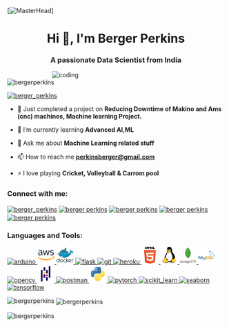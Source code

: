 [![MasterHead](https://www.bing.com/images/search?view=detailV2&ccid=MikvUxUM&id=08A47BFA4E62D6FAA257F4AC200D223F5F2D91C1&thid=OIP.MikvUxUM1xP85rwXP93iYAHaEK&mediaurl=https%3A%2F%2Fwallpaperaccess.com%2Ffull%2F3959374.jpg&exph=1080&expw=1920&q=hd+datascience+photo&simid=608000200834115130&form=IRPRST&ck=64CFB47D327E15EB3C4A7F4077114B9B&selectedindex=2&ajaxhist=0&ajaxserp=0&vt=0&sim=11)]

<h1 align="center">Hi 👋, I'm Berger Perkins</h1>
<h3 align="center">A passionate Data Scientist from India</h3>
<img align="right" alt="coding" width="400" src="https://www.bing.com/images/search?view=detailV2&ccid=3Eqdiz9v&id=324B1AC3D45D0BCA52681FFDABEB233F524B49AD&thid=OIP.3Eqdiz9v3r4TNAnl8PYhugHaFD&mediaurl=https%3a%2f%2fth.bing.com%2fth%2fid%2fR.dc4a9d8b3f6fdebe133409e5f0f621ba%3frik%3drUlLUj8j66v9Hw%26riu%3dhttp%253a%252f%252fprocurementpeoplecloud.co.uk%252fwp-content%252fuploads%252f2018%252f04%252fPCD-02-04-18.jpg%26ehk%3dffgR5ZpnMjvBMoQS3OTivolUNz3884aOtS1RTn%252fQ2Y4%253d%26risl%3d%26pid%3dImgRaw%26r%3d0&exph=1093&expw=1600&q=data+scientist+working+image&simid=608015478085139260&FORM=IRPRST&ck=B3ADE140B495C58AC1F9496A47040F63&selectedIndex=1">

<p align="left"> <img src="https://komarev.com/ghpvc/?username=bergerperkins&label=Profile%20views&color=0e75b6&style=flat" alt="bergerperkins" /> </p>

<p align="left"> <a href="https://twitter.com/berger_perkins" target="blank"><img src="https://img.shields.io/twitter/follow/berger_perkins?logo=twitter&style=for-the-badge" alt="berger_perkins" /></a> </p>

- 🔭 Just completed a project on **Reducing Downtime of Makino and Ams (cnc) machines, Machine learning Project.**

- 🌱 I’m currently learning **Advanced AI,ML**

- 💬 Ask me about **Machine Learning related stuff**

- 📫 How to reach me **perkinsberger@gmail.com**

- ⚡ I love playing **Cricket, Volleyball & Carrom pool**

<h3 align="left">Connect with me:</h3>
<p align="left">
<a href="https://twitter.com/berger_perkins" target="blank"><img align="center" src="https://raw.githubusercontent.com/rahuldkjain/github-profile-readme-generator/master/src/images/icons/Social/twitter.svg" alt="berger_perkins" height="30" width="40" /></a>
<a href="https://linkedin.com/in/berger perkins" target="blank"><img align="center" src="https://raw.githubusercontent.com/rahuldkjain/github-profile-readme-generator/master/src/images/icons/Social/linked-in-alt.svg" alt="berger perkins" height="30" width="40" /></a>
<a href="https://kaggle.com/berger perkins" target="blank"><img align="center" src="https://raw.githubusercontent.com/rahuldkjain/github-profile-readme-generator/master/src/images/icons/Social/kaggle.svg" alt="berger perkins" height="30" width="40" /></a>
<a href="https://fb.com/berger perkins" target="blank"><img align="center" src="https://raw.githubusercontent.com/rahuldkjain/github-profile-readme-generator/master/src/images/icons/Social/facebook.svg" alt="berger perkins" height="30" width="40" /></a>
<a href="https://instagram.com/berger perkins" target="blank"><img align="center" src="https://raw.githubusercontent.com/rahuldkjain/github-profile-readme-generator/master/src/images/icons/Social/instagram.svg" alt="berger perkins" height="30" width="40" /></a>
</p>

<h3 align="left">Languages and Tools:</h3>
<p align="left"> <a href="https://www.arduino.cc/" target="_blank" rel="noreferrer"> <img src="https://cdn.worldvectorlogo.com/logos/arduino-1.svg" alt="arduino" width="40" height="40"/> </a> <a href="https://aws.amazon.com" target="_blank" rel="noreferrer"> <img src="https://raw.githubusercontent.com/devicons/devicon/master/icons/amazonwebservices/amazonwebservices-original-wordmark.svg" alt="aws" width="40" height="40"/> </a> <a href="https://www.docker.com/" target="_blank" rel="noreferrer"> <img src="https://raw.githubusercontent.com/devicons/devicon/master/icons/docker/docker-original-wordmark.svg" alt="docker" width="40" height="40"/> </a> <a href="https://flask.palletsprojects.com/" target="_blank" rel="noreferrer"> <img src="https://www.vectorlogo.zone/logos/pocoo_flask/pocoo_flask-icon.svg" alt="flask" width="40" height="40"/> </a> <a href="https://git-scm.com/" target="_blank" rel="noreferrer"> <img src="https://www.vectorlogo.zone/logos/git-scm/git-scm-icon.svg" alt="git" width="40" height="40"/> </a> <a href="https://heroku.com" target="_blank" rel="noreferrer"> <img src="https://www.vectorlogo.zone/logos/heroku/heroku-icon.svg" alt="heroku" width="40" height="40"/> </a> <a href="https://www.w3.org/html/" target="_blank" rel="noreferrer"> <img src="https://raw.githubusercontent.com/devicons/devicon/master/icons/html5/html5-original-wordmark.svg" alt="html5" width="40" height="40"/> </a> <a href="https://www.linux.org/" target="_blank" rel="noreferrer"> <img src="https://raw.githubusercontent.com/devicons/devicon/master/icons/linux/linux-original.svg" alt="linux" width="40" height="40"/> </a> <a href="https://www.mongodb.com/" target="_blank" rel="noreferrer"> <img src="https://raw.githubusercontent.com/devicons/devicon/master/icons/mongodb/mongodb-original-wordmark.svg" alt="mongodb" width="40" height="40"/> </a> <a href="https://www.mysql.com/" target="_blank" rel="noreferrer"> <img src="https://raw.githubusercontent.com/devicons/devicon/master/icons/mysql/mysql-original-wordmark.svg" alt="mysql" width="40" height="40"/> </a> <a href="https://opencv.org/" target="_blank" rel="noreferrer"> <img src="https://www.vectorlogo.zone/logos/opencv/opencv-icon.svg" alt="opencv" width="40" height="40"/> </a> <a href="https://pandas.pydata.org/" target="_blank" rel="noreferrer"> <img src="https://raw.githubusercontent.com/devicons/devicon/2ae2a900d2f041da66e950e4d48052658d850630/icons/pandas/pandas-original.svg" alt="pandas" width="40" height="40"/> </a> <a href="https://postman.com" target="_blank" rel="noreferrer"> <img src="https://www.vectorlogo.zone/logos/getpostman/getpostman-icon.svg" alt="postman" width="40" height="40"/> </a> <a href="https://www.python.org" target="_blank" rel="noreferrer"> <img src="https://raw.githubusercontent.com/devicons/devicon/master/icons/python/python-original.svg" alt="python" width="40" height="40"/> </a> <a href="https://pytorch.org/" target="_blank" rel="noreferrer"> <img src="https://www.vectorlogo.zone/logos/pytorch/pytorch-icon.svg" alt="pytorch" width="40" height="40"/> </a> <a href="https://scikit-learn.org/" target="_blank" rel="noreferrer"> <img src="https://upload.wikimedia.org/wikipedia/commons/0/05/Scikit_learn_logo_small.svg" alt="scikit_learn" width="40" height="40"/> </a> <a href="https://seaborn.pydata.org/" target="_blank" rel="noreferrer"> <img src="https://seaborn.pydata.org/_images/logo-mark-lightbg.svg" alt="seaborn" width="40" height="40"/> </a> <a href="https://www.tensorflow.org" target="_blank" rel="noreferrer"> <img src="https://www.vectorlogo.zone/logos/tensorflow/tensorflow-icon.svg" alt="tensorflow" width="40" height="40"/> </a> </p>

<p><img align="left" src="https://github-readme-stats.vercel.app/api/top-langs?username=bergerperkins&show_icons=true&locale=en&layout=compact" alt="bergerperkins" /></p>

<p>&nbsp;<img align="center" src="https://github-readme-stats.vercel.app/api?username=bergerperkins&show_icons=true&locale=en" alt="bergerperkins" /></p>

<p><img align="center" src="https://github-readme-streak-stats.herokuapp.com/?user=bergerperkins&" alt="bergerperkins" /></p>
